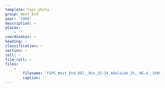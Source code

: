 ```yaml
---
template: fsps_photo
group: West_End
year: '1980'
description: ~
places:
    - ''
coordinates: ~
heading: ~
classification: ~
section: ~
cell: ~
film_roll: ~
files:
    -
        filename: 'FSPS_West_End_087,_Nos_32-34_Adelaide_St,_WE-4,_1980.png'
        caption: ''
---
```

